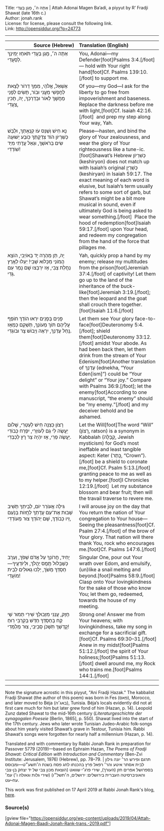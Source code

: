 <html>
<head></head>
<body>
Title: אַתָּה ה׳, מָגֵן בַּעֲדִי | Attah Adonai Magen Ba’adi, a piyyut by R’ Fradji Shawat (late 16th c.)<br />
Author: jonah.rank<br />
License: for license, please consult the following link.<br />
Link: <a href="http://opensiddur.org/?p=24773">http://opensiddur.org/?p=24773</a>
<p />
<hr />

<table style="margin-left: auto;margin-right: auto;" class="draggable">
<thead><tr><th id="x" style="text-align: right;">Source (Hebrew)</th><th style="text-align: left;">Translation (English)</th></tr></thead>
<tbody>
<tr><td style="vertical-align:top;" width="46%">
<div class="liturgy"><span lang="he">
אַתָּה ה׳, מָגֵן בַּעֲדִי
תֹּאחַז יְמִינְךָ לְסַעֲדִי.
</span></div></td>
 
<td style="vertical-align:top;" width="53%">
<div class="english">
You, Adonai—my Defender[foot]Psalms 3:4.[/foot]—
hold with Your right hand[foot]Cf. Psalms 139:10.[/foot] to support me.
</div></td></tr>


<tr><td style="vertical-align:top;" width="46%">
<div class="liturgy"><span lang="he">
אֶשְׁאַל, אֱלֹהַי, מִמְּךָ דְרוֹר
לָצֵאת לְחׇפְשִׁי מֵעֳנִי וּבוֹר,
תָּשִׂים לְפָנַי מַחֲשָׁךְ לְאוֹר
וּבְדַרְכְּךָ, יָהּ, תָּכִין צַעֲדִי,
</span></div></td>
 
<td style="vertical-align:top;" width="53%">
<div class="english">
Of you—my God—I ask for the liberty 
to go free from impoverishment and baseness.
Replace the darkness before me with light,[foot]Cf. Isaiah 42:16.[/foot]&nbsp; 
and prep my step along Your way, Yah.
</div></td></tr>


<tr><td style="vertical-align:top;" width="46%">
<div class="liturgy"><span lang="he">
נָא חִישׁ וְשַׁנֵּס עֹז קִנְאָתְךָ,
וּלְבַשׁ כְּשִׁרְיוֹן הוֹד צִדְקָתְךָ
כּֽוֹבַע יְשׁוּעָה שִׂים בְּרֹאשְׁךָ,
וּגְאַל עֲדָתִי מִיַּד שׁוֹדְדִי!
</span></div></td>
 
<td style="vertical-align:top;" width="53%">
<div class="english">
Please—hasten, and bind the glory of Your zealousness, 
and wear the glory of Your righteousness like a tune-ic.[foot]Shawat’s Hebrew <span class="hebrew">כְּשִׁרְיוֹן</span> (keshiryon) does not match up with Isaiah’s original <span class="hebrew">כְּשִׁרְיָן</span> (keshiryan) in Isaiah 59:17. The exact meaning of each word is elusive, but Isaiah’s term usually refers to some sort of garb, but Shawat’s might be a bit more musical in sound, even if ultimately God is being asked to wear something.[/foot]&nbsp; 
Place the hood of redemption[foot]Isaiah 59:17.[/foot] upon Your head, 
and redeem my congregation from the hand of the force that pillages me.
</div></td></tr>


<tr><td style="vertical-align:top;" width="46%">
<div class="liturgy"><span lang="he">
יָהּ, תֵּן מְהֵרָה יָד בְּאוֹיְבִי,
הוֹצֵא הֲמוֹנַי מִכְּלוּא שְׁבִי!
יַעְלוּ לְאֶֽרֶץ נַחֲלַת צְבִי,
אָז יִרְבְּצוּ שָׁם נָמֵר עִם גְּדִי.
</span></div></td>
 
<td style="vertical-align:top;" width="53%">
<div class="english">
Yah, quickly prop a hand by my enemy; 
release my multitudes from the prison[foot]Jeremiah 37:4.[/foot] of captivity!
Let them go up to the land of the inheritance of the buck-like[foot]Jeremiah 3:19.[/foot]; 
then the leopard and the goat shall crouch there together.[foot]Isaiah 11:6.[/foot]
</div></td></tr>


<tr><td style="vertical-align:top;" width="46%">
<div class="liturgy"><span lang="he">
פָּנִים בְּפָנִים יִרְאוּ הוֹדְךָ
חוֹפֵף עֲלֵיהֶם תּוֹךְ מְעוֹנְךָ,
תַּשְׁקֵם כְּמֵאָז נַֽחַל עֶדְנְךָ,
יִרְאֶה וְיֵבוֹשׁ צָר וּבוֹגְדִי.
</span></div></td>
 
<td style="vertical-align:top;" width="53%">
<div class="english">
Let them see Your glory face-to-face[foot]Deuteronomy 5:4.[/foot]; 
shield them[foot]Deuteronomy 33:12.[/foot] amidst Your abode.
As had been back then, let them drink from the stream of Your Edenism[foot]Another translation of <span class="hebrew">עֶדְנְךָ</span> (ednekha, “Your Eden[ism]”) could be “Your delight” or “Your joy.” Compare with Psalms 36:9.[/foot]; 
let the enemy[foot]According to one manuscript, “the enemy” should be “my enemy.”[/foot] and my deceiver behold and be ashamed.
</div></td></tr>


<tr><td style="vertical-align:top;" width="46%">
<div class="liturgy"><span lang="he">
רָצוֹן כְּצִנָּה חִישׁ לְעַטְּרִי,
שָׁלוֹם יַעֲשֶׂה לִי גַם לְעוֹזְרִי,
יִפְרַח כְּבוֹדִי יַעֲשֶׂה פְרִי,
אָז יִהְיֶה צַר רָץ לְכַבְּדִי.
</span></div></td>
 
<td style="vertical-align:top;" width="53%">
<div class="english">
Let the Will[foot]The word “Will” (<span class="hebrew">רָצוֹן</span>, ratson) is a synonym in Kabbalah (<span class="hebrew">קַבָּלָה</span>, Jewish mysticism) for God’s most ineffable and least tangible aspect: Keter (<span class="hebrew">כֶּֽתֶר</span>, “Crown”).[/foot] be a shield to coronate me,[foot]Cf. Psalm 5:13.[/foot]&nbsp;  
granting peace to me as well as to my helper.[foot]I Chronicles 12:19.[/foot]&nbsp; 
Let my substance blossom and bear fruit; 
then will the travail traverse to revere me.
</div></td></tr>


<tr><td style="vertical-align:top;" width="46%">
<div class="liturgy"><span lang="he">
גִּילָה אֲעוֹרֵר יוֹם, לְבֵיתְךָ
תָּשִׁיב שְׁבוּת אֶת־עַם עֲדָתְךָ
לַחֲזוֹת בְּנֹֽעַם זִיו כְּבוֹדְךָ,
שָׁם יְהוֹדְךָ צוּר מְעוֹדְדִי,
</span></div></td>
 
<td style="vertical-align:top;" width="53%">
<div class="english">
I will arouse joy on the day 
that You return the nation of Your congregation to Your house—
Seeing the pleasantness[foot]Cf. Psalm 27:4.[/foot] of the brow of Your glory. 
That nation will there thank You, rock who encourages me.[foot]Cf. Psalms 147:6.[/foot]
</div></td></tr>


<tr><td style="vertical-align:top;" width="46%">
<div class="liturgy"><span lang="he">
יָחִיד, חֲרוֹנְךָ עַל אֱדֹם שְׁפֹךְ,
וַעְרָב כְּשַׁבְּלוּל תֶּֽמֶס יַהֲלֹךְ,
וּלְיוֹדְעֶֽיךָ—חַסְדְּךָ מְשֹׁךְ,
יֵלְכוּ גְאוּלִים לְבֵית מוֹעֲדִי!
</span></div></td>
 
<td style="vertical-align:top;" width="53%">
<div class="english">
Singular One, pour out Your wrath over Edom, 
and emulsify, (un)like a snail melting and beyond.[foot]Psalms 58:9.[/foot]
Clasp onto Your lovingkindness for the sake of those who know You; 
let them go, redeemed, towards the house of my meeting.
</div></td></tr>


<tr><td style="vertical-align:top;" width="46%">
<div class="liturgy"><span lang="he">
חָזָק, עֲנֵנִי מִזְּבוּלְךָ
שִׁירִי תְּמוּר שַׁי קַח בְּחַסְדְּךָ
חַדֵּשׁ בְּקִרְבִּי רֽוּחַ קׇדְשְׁךָ
תִּשְׁכֹּן סְבִיבִי, צוּר מְלַמְּדִי!
</span></div></td>
 
<td style="vertical-align:top;" width="53%">
<div class="english">
Strong one! Answer me from Your heavens; 
with lovingkindness, take my song in exchange for a sacrificial gift.[foot]Cf. Psalms 69:30–31.[/foot]
Anew in my midst[foot]Psalms 51:12.[/foot] the spirit of Your holiness;[foot]Psalms 51:13.[/foot] 
dwell around me, my Rock who trains me.[foot]Psalms 144:1.[/foot] 
</div></td></tr>
</tbody></table>

<hr />

Note the signature acrostic in this piyyut, "Ani Fradji Ḥazak." The kabbalist Fradji Shawat (the author of this poem) was born in Fes (<span class="hebrew">פאס</span>), Morocco, and later moved to Béja (<span class="hebrew">באג׳ה</span>), Tunisia. Béja’s locals evidently did not at first care much for him but later grew fond of him (Hazan, p. 14). Leopold Zunz dated Shawat to the mid-16th century (<em>Literaturgeschichte der synagogalen Poeseie</em> [Berlin, 1865], p. 550). Shawat lived into the start of the 17th century. Jews who later wrote Tunisian Judeo-Arabic folk-songs about him yearly visited Shawat’s grave in Testour, Tunisia him. Rabbi Shawat’s songs were forgotten for nearly half a millennium (Hazan, p. 14). 

Translated and with commentary by Rabbi Jonah Rank in preparation for Passover 5779 (2019)—based on Ephraim Hazan, <em>The Poems of Fradji Shawat: Critical Edition with Introduction and Commentary</em> (Ben-Zvi Institute: Jerusalem, 1976) (Hebrew), pp. 78–79. | <span class="hebrew">תרגם ופירש הר׳ יונה גילון לבית אסתר איטע והר׳ רפאל פרץ בהכנתו לחג פסח בשנת ה׳תשע״ט—ומבוסס בספרושל  אפרים חזן (העורך), שירי פרג׳י שוואט (הוצאת מכון צבי של יד יצחק בן-צבי והאוניברסיטה העברית בירושלים: ירושלים, ה׳תשל״ו) (שירי גלות וגאולה ו׳) עמ׳ עח–עט.</span>

This work was first published on 17 April 2019 at Rabbi Jonah Rank's blog, <a href="https://jonahrank.wordpress.com/2019/04/17/a-kosher-for-passover-prayer-for-redemption-from-exile/">here</a>.

<h3>Source(s)</h3>

[gview file="https://opensiddur.org/wp-content/uploads/2019/04/Attah-Adonai-Magen-Baadi-Jonah-Rank-trans.-2019.pdf"]
</body>
</html>